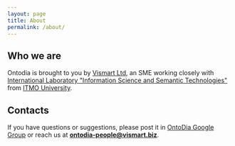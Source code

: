 ```yaml
---
layout: page
title: About
permalink: /about/
---
```


## Who we are

Ontodia is brought to you by [Vismart Ltd](http://vismart.biz), an SME working closely with 
[International Laboratory "Information Science and Semantic Technologies"](http://semantics.ifmo.ru/en/) from [ITMO University](http://en.ifmo.ru/en/).

## Contacts

If you have questions or suggestions, please post it in [OntoDia Google Group](https://groups.google.com/forum/#!forum/ontodia) 
or reach us at **ontodia-people@vismart.biz**.
